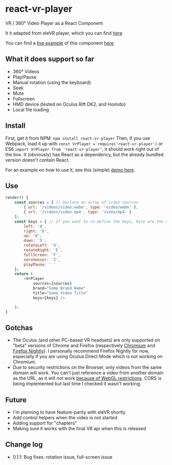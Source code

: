 # react-vr-player
VR / 360° Video Player as a React Component

It it adapted from eleVR player, which you can find [here](https://github.com/hawksley/eleVR-Web-Player)

You can find a [live example](https://antoinejaussoin.github.io/) of this component [here](https://antoinejaussoin.github.io/).

## What it does support so far

- 360° Videos
- Play/Pause
- Manual rotation (using the keyboard)
- Seek
- Mute
- Fullscreen
- HMD device (tested on Oculus Rift DK2, and Homido)
- Local file loading

## Install

First, get it from NPM:
`npm install react-vr-player`
Then, if you use Webpack, load it up with `const VrPlayer = require('react-vr-player')` or ES6 `import VrPlayer from 'react-vr-player'`, it should work right out of the box.
It (obviously) has React as a dependency, but the already bundled version doesn't contain React.

For an example on how to use it, see this (simple) [demo here](https://github.com/antoinejaussoin/antoinejaussoin.github.io).

## Use

```javascript
render() {
    const sources = [ // Declare an array of video sources
        { url: '/videos/video.webm', type: 'video/webm' },
        { url: '/videos/video.mp4', type: 'video/mp4' }
    ];
    const keys = { // If you want to re-define the keys, here are the defaults
        left: 'A',
        right: 'D',
        up: 'W',
        down: 'S',
        rotateLeft: 'Q',
        rotateRight: 'E',
        fullScreen: 'F',
        zeroSensor: 'Z',
        playPause: ' '
    };
    return (
        <VrPlayer
            sources={sources}
            brand="Some Brand Name"
            title="Some Video Title"
            keys={keys} />

    );
}
```

## Gotchas

- The Oculus (and other PC-based VR headsets) are only supported on "beta" versions of Chrome and Firefox (respectively [Chromium](https://drive.google.com/folderview?id=0BzudLt22BqGRbW9WTHMtOWMzNjQ) and [Firefox Nightly](http://mozvr.com/downloads/)). I personally recommend Firefox Nightly for now, especially if you are using Oculus Direct Mode which is not working on Chromium.
- Due to security restrictions on the Browser, only videos from the same domain will work. You can't just reference a video from another domain as the URL, as it will not work [because of WebGL restrictions](https://developer.mozilla.org/en-US/docs/Web/API/WebGL_API/Tutorial/Using_textures_in_WebGL). CORS is being implemented but last time I checked it wasn't working.

## Future

- I'm planning to have feature-parity with eleVR shortly
- Add control helpers when the video is not started
- Adding support for "chapters"
- Making sure it works with the final VR api when this is released

## Change log

- 0.1.1: Bug fixes: rotation issue, full-screen issue
